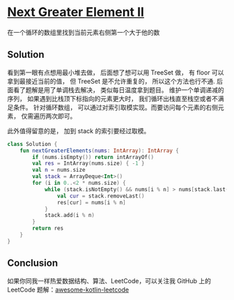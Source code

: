 # [Next Greater Element II][title]
在一个循环的数组里找到当前元素右侧第一个大于他的数

## Solution
看到第一眼有点想用最小堆去做， 后面想了想可以用 TreeSet 做， 有 floor 可以拿到最接近当前的值，
但 TreeSet 是不允许重复的， 所以这个方法也行不通.
后面看了题解是用了单调栈去解决， 类似每日温度拿到题目。
维护一个单调递减的序列， 如果遇到比栈顶下标指向的元素更大时， 我们循环出栈直至栈空或者不满足条件。
针对循环数组， 可以通过对索引取模实现。而要访问每个元素的右侧元素， 仅需遍历两次即可。

此外值得留意的是， 加到 stack 的索引要经过取模。

```kotlin
class Solution {
    fun nextGreaterElements(nums: IntArray): IntArray {
        if (nums.isEmpty()) return intArrayOf()
        val res = IntArray(nums.size) { -1 }
        val n = nums.size
        val stack = ArrayDeque<Int>()
        for (i in 0..<2 * nums.size) {
            while (stack.isNotEmpty() && nums[i % n] > nums[stack.last()]) {
                val cur = stack.removeLast()
                res[cur] = nums[i % n]
            }
            stack.add(i % n)
        }
        return res
    }
}

```

## Conclusion
如果你同我一样热爱数据结构、算法、LeetCode，可以关注我 GitHub 上的 LeetCode 题解：[awesome-kotlin-leetcode][akl]

[title]: https://leetcode.cn/problems/next-greater-element-ii/description/
[akl]: https://github.com/NightXlt/awesome-kotlin-leetcode
